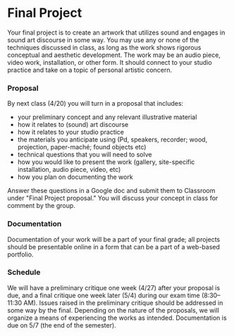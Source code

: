 # Final Project

Your final project is to create an artwork that utilizes sound and engages in sound art discourse in some way. You may use any or none of the techniques discussed in class, as long as the work shows rigorous conceptual and aesthetic development. The work may be an audio piece, video work, installation, or other form. It should connect to your studio practice and take on a topic of personal artistic concern.

### Proposal

By next class (4/20) you will turn in a proposal that includes:
- your preliminary concept and any relevant illustrative material
- how it relates to (sound) art discourse
- how it relates to your studio practice
- the materials you anticipate using (Pd, speakers, recorder; wood, projection, paper-maché; found objects etc)
- technical questions that you will need to solve
- how you would like to present the work (gallery, site-specific installation, audio piece, video, etc)
- how you plan on documenting the work

Answer these questions in a Google doc and submit them to Classroom under "Final Project proposal." You will discuss your concept in class for comment by the group.


### Documentation

Documentation of your work will be a part of your final grade; all projects should be presentable online in a form that can be a part of a web-based portfolio.


### Schedule

We will have a preliminary critique one week (4/27) after your proposal is due, and a final critique one week later (5/4) during our exam time (8:30–11:30 AM). Issues raised in the preliminary critique should be addressed in some way by the final. Depending on the nature of the proposals, we will organize a means of experiencing the works as intended. Documentation is due on 5/7 (the end of the semester).
